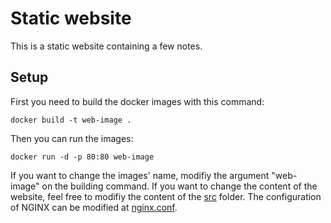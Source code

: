 # Static website

This is a static website containing a few notes.

## Setup

First you need to build the docker images with this command:

```console
docker build -t web-image .
```

Then you can run the images:

```console
docker run -d -p 80:80 web-image
```

If you want to change the images' name, modifiy the argument "web-image" on the building command.
If you want to change the content of the website, feel free to modifiy the content of the [src](./src/) folder.
The configuration of NGINX can be modified at [nginx.conf](./conf/nginx.conf).
